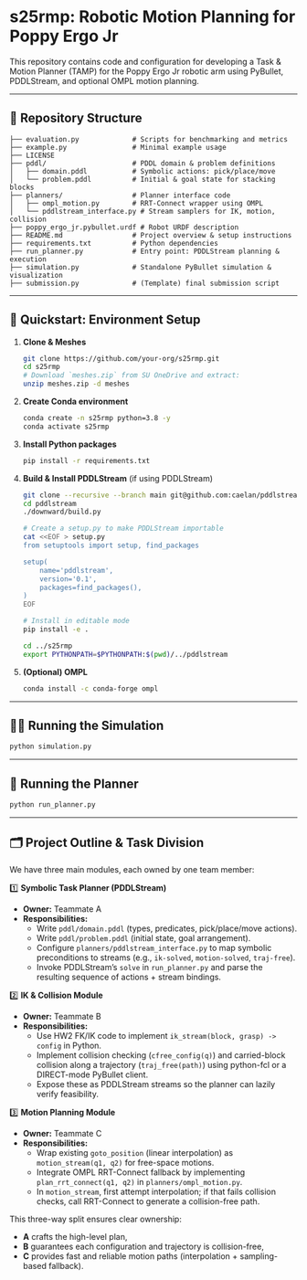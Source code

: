 # s25rmp: Robotic Motion Planning for Poppy Ergo Jr

This repository contains code and configuration for developing a Task & Motion Planner (TAMP) for the Poppy Ergo Jr robotic arm using PyBullet, PDDLStream, and optional OMPL motion planning.

---
## 📁 Repository Structure

```
├── evaluation.py             # Scripts for benchmarking and metrics
├── example.py                # Minimal example usage
├── LICENSE
├── pddl/                     # PDDL domain & problem definitions
│   ├── domain.pddl           # Symbolic actions: pick/place/move
│   └── problem.pddl          # Initial & goal state for stacking blocks
├── planners/                 # Planner interface code
│   ├── ompl_motion.py        # RRT-Connect wrapper using OMPL
│   └── pddlstream_interface.py # Stream samplers for IK, motion, collision
├── poppy_ergo_jr.pybullet.urdf # Robot URDF description
├── README.md                 # Project overview & setup instructions
├── requirements.txt          # Python dependencies
├── run_planner.py            # Entry point: PDDLStream planning & execution
├── simulation.py             # Standalone PyBullet simulation & visualization
├── submission.py             # (Template) final submission script
```

---
## 🚀 Quickstart: Environment Setup

1. **Clone & Meshes**
   ```bash
   git clone https://github.com/your-org/s25rmp.git
   cd s25rmp
   # Download `meshes.zip` from SU OneDrive and extract:
   unzip meshes.zip -d meshes
   ```

2. **Create Conda environment**
   ```bash
   conda create -n s25rmp python=3.8 -y
   conda activate s25rmp
   ```

3. **Install Python packages**
   ```bash
   pip install -r requirements.txt
   ```

4. **Build & Install PDDLStream** (if using PDDLStream)
   ```bash
   git clone --recursive --branch main git@github.com:caelan/pddlstream.git
   cd pddlstream
   ./downward/build.py
   
   # Create a setup.py to make PDDLStream importable
   cat <<EOF > setup.py
   from setuptools import setup, find_packages

   setup(
       name='pddlstream',
       version='0.1',
       packages=find_packages(),
   )
   EOF
   
   # Install in editable mode
   pip install -e .

   cd ../s25rmp
   export PYTHONPATH=$PYTHONPATH:$(pwd)/../pddlstream
   ```

5. **(Optional) OMPL**
   ```bash
   conda install -c conda-forge ompl
   ```

---
## 🏃‍♂️ Running the Simulation

```bash
python simulation.py
```

---
## 🤖 Running the Planner

```bash
python run_planner.py
```
---
## 🗂️ Project Outline & Task Division

We have three main modules, each owned by one team member:

1️⃣ **Symbolic Task Planner (PDDLStream)**
- **Owner:** Teammate A
- **Responsibilities:**
  - Write `pddl/domain.pddl` (types, predicates, pick/place/move actions).
  - Write `pddl/problem.pddl` (initial state, goal arrangement).
  - Configure `planners/pddlstream_interface.py` to map symbolic preconditions to streams (e.g., `ik-solved`, `motion-solved`, `traj-free`).
  - Invoke PDDLStream’s `solve` in `run_planner.py` and parse the resulting sequence of actions + stream bindings.

2️⃣ **IK & Collision Module**
- **Owner:** Teammate B
- **Responsibilities:**
  - Use HW2 FK/IK code to implement `ik_stream(block, grasp) -> config` in Python.
  - Implement collision checking (`cfree_config(q)`) and carried-block collision along a trajectory (`traj_free(path)`) using python-fcl or a DIRECT-mode PyBullet client.
  - Expose these as PDDLStream streams so the planner can lazily verify feasibility.

3️⃣ **Motion Planning Module**
- **Owner:** Teammate C
- **Responsibilities:**
  - Wrap existing `goto_position` (linear interpolation) as `motion_stream(q1, q2)` for free-space motions.
  - Integrate OMPL RRT-Connect fallback by implementing `plan_rrt_connect(q1, q2)` in `planners/ompl_motion.py`.
  - In `motion_stream`, first attempt interpolation; if that fails collision checks, call RRT-Connect to generate a collision-free path.

This three-way split ensures clear ownership:
- **A** crafts the high-level plan,
- **B** guarantees each configuration and trajectory is collision-free,
- **C** provides fast and reliable motion paths (interpolation + sampling-based fallback).

